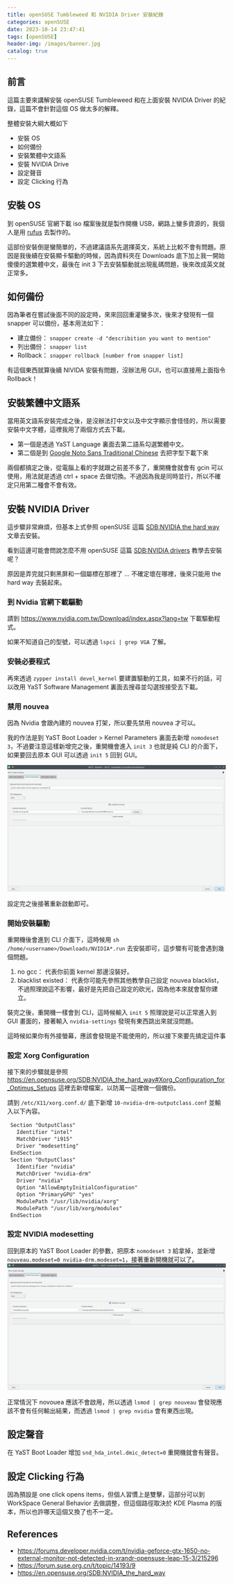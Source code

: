 ```yaml
---
title: openSUSE Tumbleweed 和 NVIDIA Driver 安裝紀錄
categories: openSUSE
date: 2023-10-14 23:47:41
tags: [openSUSE]
header-img: /images/banner.jpg
catalog: true
---
```


## 前言

這篇主要來講解安裝 openSUSE Tumbleweed 和在上面安裝 NVIDIA Driver 的紀錄，這篇不會針對這個 OS 做太多的解釋。

整體安裝大綱大概如下
- 安裝 OS
- 如何備份
- 安裝繁體中文語系
- 安裝 NVIDIA Drive
- 設定聲音
- 設定 Clicking 行為


## 安裝 OS

到 openSUSE 官網下載 iso 檔案後就是製作開機 USB，網路上蠻多資源的，我個人是用 [rufus](https://rufus.ie/zh_TW/) 去製作的。

這部份安裝倒是蠻簡單的，不過建議語系先選擇英文，系統上比較不會有問題。原因是我後續在安裝顯卡驅動的時候，因為資料夾在 Downloads 底下加上我一開始傻傻的選繁體中文，最後在 init 3 下去安裝驅動就出現亂碼問題，後來改成英文就正常多。

## 如何備份

因為筆者在嘗試後面不同的設定時，來來回回重灌蠻多次，後來才發現有一個 snapper 可以備份，基本用法如下：

- 建立備份： `snapper create -d "describition you want to mention"`
- 列出備份： `snapper list`
- Rollback： `snapper rollback [number from snapper list]`

有這個東西就算後續 NIVIDA 安裝有問題，沒辦法用 GUI，也可以直接用上面指令 Rollback！

## 安裝繁體中文語系

當用英文語系安裝完成之後，是沒辦法打中文以及中文字顯示會怪怪的，所以需要安裝中文字體，這裡我用了兩個方式去下載。

- 第一個是透過 YaST Language 裏面去第二語系勾選繁體中文。
- 第二個是到 [Google Noto Sans Traditional Chinese](https://fonts.google.com/noto/specimen/Noto+Sans+TC) 去把字型下載下來

兩個都搞定之後，從電腦上看的字就跟之前差不多了，重開機會就會有 gcin 可以使用，用法就是透過 ctrl + space 去做切換。不過因為我是同時並行，所以不確定只用第二種會不會有效。

## 安裝 NVIDIA Driver

這步驟非常麻煩，但基本上式參照 openSUSE 這篇 [SDB:NVIDIA the hard way](https://en.opensuse.org/SDB:NVIDIA_the_hard_way) 文章去安裝。

看到這邊可能會問說怎麼不用 openSUSE 這篇 [SDB:NVIDIA drivers](https://en.opensuse.org/SDB:NVIDIA_drivers) 教學去安裝呢？

原因是弄完就只剩黑屏和一個屬標在那裡了 ... 不確定壞在哪裡，後來只能用 the hard way 去裝起來。

### 到 Nvidia 官網下載驅動

請到 https://www.nvidia.com.tw/Download/index.aspx?lang=tw 下載驅動程式。

如果不知道自己的型號，可以透過 `lspci | grep VGA` 了解。

### 安裝必要程式

再來透過 `zypper install devel_kernel` 要建置驅動的工具，如果不行的話，可以改用 YaST Software Management 裏面去搜尋並勾選按接受去下載。

### 禁用 nouvea

因為 Nvidia 會跟內建的 nouvea 打架，所以要先禁用 nouvea 才可以。

我的作法是到 YaST Boot Loader > Kernel Parameters 裏面去新增 `nomodeset 3`，不過要注意這樣新增完之後，重開機會進入 `init 3` 也就是純 CLI 的介面下，如果要回去原本 GUI 可以透過 `init 5` 回到 GUI。

![](/images/opensuse-installation/yast_boot_loader.png)

設定完之後接著重新啟動即可。

### 開始安裝驅動

重開機後會進到 CLI 介面下，這時候用 `sh /home/<username>/Downloads/NVIDIA*.run` 去安裝即可，這步驟有可能會遇到幾個問題。

1. no gcc： 代表你前面 kernel 那邊沒裝好。
2. blacklist existed： 代表你可能先參照其他教學自己設定 nouvea blacklist，不過照理說這不影響，最好是先把自己設定的砍光，因為他本來就會幫你建立。

裝完之後，重開機一樣會到 CLI，這時候輸入 `init 5` 照理說是可以正常進入到 GUI 畫面的，接著輸入 `nvidia-settings` 發現有東西跳出來就沒問題。

這時候如果你有外接螢幕，應該會發現是不能使用的，所以接下來要先搞定這件事

### 設定 Xorg Configuration

接下來的步驟就是參照 https://en.opensuse.org/SDB:NVIDIA_the_hard_way#Xorg_Configuration_for_Optimus_Setups 這裡去新增檔案，以防萬一這裡做一個備份。

請到 `/etc/X11/xorg.conf.d/` 底下新增 `10-nvidia-drm-outputclass.conf` 並輸入以下內容。
```
 Section "OutputClass"
   Identifier "intel"
   MatchDriver "i915"
   Driver "modesetting"
 EndSection
 Section "OutputClass"
   Identifier "nvidia"
   MatchDriver "nvidia-drm"
   Driver "nvidia"
   Option "AllowEmptyInitialConfiguration"
   Option "PrimaryGPU" "yes"
   ModulePath "/usr/lib/nvidia/xorg"
   ModulePath "/usr/lib/xorg/modules"
 EndSection
```

### 設定 NVIDIA modesetting

回到原本的 YaST Boot Loader 的參數，把原本 `nomodeset 3` 給拿掉，並新增 `nouveau.modeset=0 nvidia-drm.modeset=1`，接著重新開機就可以了。
![](/images/opensuse-installation/yast_boot_loader_2.png)


正常情況下 novouea 應該不會啟用，所以透過 `lsmod | grep nouveau` 會發現應該不會有任何輸出結果，而透過 `lsmod | grep nvidia` 會有東西出現。

## 設定聲音

在 YaST Boot Loader 增加 `snd_hda_intel.dmic_detect=0` 重開機就會有聲音。

## 設定 Clicking 行為

因為預設是 one click opens items，但個人習慣上是雙擊，這部分可以到 WorkSpace General Behavior 去做調整，但這個路徑取決於 KDE Plasma 的版本，所以也許哪天這個又換了也不一定。

## References

- https://forums.developer.nvidia.com/t/nvidia-geforce-gtx-1650-no-external-monitor-not-detected-in-xrandr-opensuse-leap-15-3/215296
- https://forum.suse.org.cn/t/topic/14193/9
- https://en.opensuse.org/SDB:NVIDIA_the_hard_way